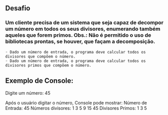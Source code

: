 ## Desafio
### Um cliente precisa de um sistema que seja capaz de decompor um número em todos os seus divisores, enumerando também aqueles que forem primos. Obs.: Não é permitido o uso de bibliotecas prontas, se houver, que façam a decomposição.

    ◦ Dado um número de entrada, o programa deve calcular todos os divisores que compõem o número.
    ◦ Dado um número de entrada, o programa deve calcular todos os divisores primos que compõem o número.

## Exemplo de Console:
Digite um número: 45

Após o usuário digitar o número, Console pode mostrar:
Número de Entrada: 45
Números divisores: 1 3 5 9 15 45
Divisores Primos: 1 3 5
